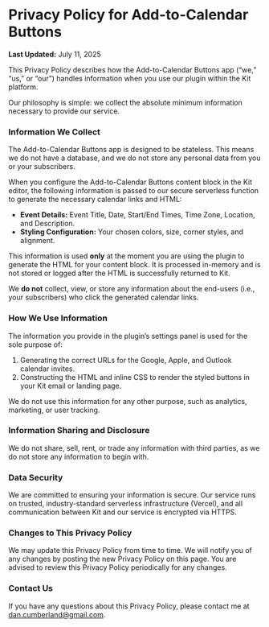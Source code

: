 # Privacy Policy for Add-to-Calendar Buttons

**Last Updated:** July 11, 2025

This Privacy Policy describes how the Add-to-Calendar Buttons app (“we,” “us,” or “our”) handles information when you use our plugin within the Kit platform.

Our philosophy is simple: we collect the absolute minimum information necessary to provide our service.

### Information We Collect

The Add-to-Calendar Buttons app is designed to be stateless. This means we do not have a database, and we do not store any personal data from you or your subscribers.

When you configure the Add-to-Calendar Buttons content block in the Kit editor, the following information is passed to our secure serverless function to generate the necessary calendar links and HTML:

- **Event Details:** Event Title, Date, Start/End Times, Time Zone, Location, and Description.
- **Styling Configuration:** Your chosen colors, size, corner styles, and alignment.

This information is used **only** at the moment you are using the plugin to generate the HTML for your content block. It is processed in-memory and is not stored or logged after the HTML is successfully returned to Kit.

We **do not** collect, view, or store any information about the end-users (i.e., your subscribers) who click the generated calendar links.

### How We Use Information

The information you provide in the plugin’s settings panel is used for the sole purpose of:

1. Generating the correct URLs for the Google, Apple, and Outlook calendar invites.
2. Constructing the HTML and inline CSS to render the styled buttons in your Kit email or landing page.

We do not use this information for any other purpose, such as analytics, marketing, or user tracking.

### Information Sharing and Disclosure

We do not share, sell, rent, or trade any information with third parties, as we do not store any information to begin with.

### Data Security

We are committed to ensuring your information is secure. Our service runs on trusted, industry-standard serverless infrastructure (Vercel), and all communication between Kit and our service is encrypted via HTTPS.

### Changes to This Privacy Policy

We may update this Privacy Policy from time to time. We will notify you of any changes by posting the new Privacy Policy on this page. You are advised to review this Privacy Policy periodically for any changes.

### Contact Us

If you have any questions about this Privacy Policy, please contact me at dan.cumberland@gmail.com.